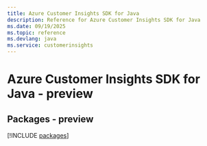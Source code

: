 ```yaml
---
title: Azure Customer Insights SDK for Java
description: Reference for Azure Customer Insights SDK for Java
ms.date: 09/19/2025
ms.topic: reference
ms.devlang: java
ms.service: customerinsights
---
```

# Azure Customer Insights SDK for Java - preview
## Packages - preview
[!INCLUDE [packages](customer-insights-index.md)]